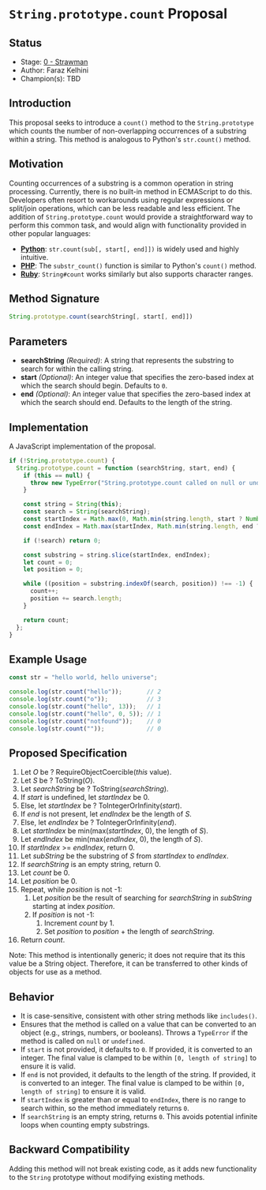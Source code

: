# `String.prototype.count` Proposal

## Status

- Stage: [0 - Strawman](https://tc39.github.io/process-document/)
- Author: Faraz Kelhini
- Champion(s): TBD 

## Introduction

This proposal seeks to introduce a `count()` method to the `String.prototype` which counts the number of non-overlapping occurrences of a substring within a string. This method is analogous to Python's `str.count()` method.

## Motivation

Counting occurrences of a substring is a common operation in string processing. Currently, there is no built-in method in ECMAScript to do this. Developers often resort to workarounds using regular expressions or split/join operations, which can be less readable and less efficient. The addition of `String.prototype.count` would provide a straightforward way to perform this common task, and would align with functionality provided in other popular languages:

- **[Python](https://docs.python.org/3/library/stdtypes.html#str.count)**: `str.count(sub[, start[, end]])` is widely used and highly intuitive.
- **[PHP](https://www.php.net/manual/en/function.substr-count.php)**: The `substr_count()` function is similar to Python's `count()` method. 
- **[Ruby](https://ruby-doc.org/core-1.9.3/String.html#method-i-count)**: `String#count` works similarly but also supports character ranges.

## Method Signature

```javascript
String.prototype.count(searchString[, start[, end]])
```

## Parameters

- **searchString** *(Required)*: A string that represents the substring to search for within the calling string.
- **start** *(Optional)*: An integer value that specifies the zero-based index at which the search should begin. Defaults to `0`.
- **end** *(Optional)*: An integer value that specifies the zero-based index at which the search should end. Defaults to the length of the string.

## Implementation

A JavaScript implementation of the proposal.

```javascript
if (!String.prototype.count) {
  String.prototype.count = function (searchString, start, end) {
    if (this == null) {
      throw new TypeError("String.prototype.count called on null or undefined");
    }

    const string = String(this);
    const search = String(searchString);
    const startIndex = Math.max(0, Math.min(string.length, start ? Number(start) || 0 : 0));
    const endIndex = Math.max(startIndex, Math.min(string.length, end ? Number(end) || string.length : string.length));

    if (!search) return 0; 

    const substring = string.slice(startIndex, endIndex);
    let count = 0;
    let position = 0;

    while ((position = substring.indexOf(search, position)) !== -1) {
      count++;
      position += search.length;
    }

    return count;
  };
}
```

## Example Usage

```javascript
const str = "hello world, hello universe";

console.log(str.count("hello"));       // 2
console.log(str.count("o"));           // 3
console.log(str.count("hello", 13));   // 1
console.log(str.count("hello", 0, 5)); // 1
console.log(str.count("notfound"));    // 0
console.log(str.count(""));            // 0
```

## Proposed Specification

1. Let _O_ be ? RequireObjectCoercible(*this* value).
2. Let _S_ be ? ToString(_O_).
3. Let _searchString_ be ? ToString(_searchString_).
4. If _start_ is undefined, let _startIndex_ be 0.
5. Else, let _startIndex_ be ? ToIntegerOrInfinity(_start_).
6. If _end_ is not present, let _endIndex_ be the length of _S_.
7. Else, let _endIndex_ be ? ToIntegerOrInfinity(_end_).
8. Let _startIndex_ be min(max(_startIndex_, 0), the length of _S_).
9. Let _endIndex_ be min(max(_endIndex_, 0), the length of _S_).
10. If _startIndex_ >= _endIndex_, return 0.
11. Let _subString_ be the substring of _S_ from _startIndex_ to _endIndex_.
12. If _searchString_ is an empty string, return 0.
13. Let _count_ be 0.
14. Let _position_ be 0.
15. Repeat, while _position_ is not -1:
    1. Let _position_ be the result of searching for _searchString_ in _subString_ starting at index _position_.
    2. If _position_ is not -1:
        1. Increment _count_ by 1.
        2. Set _position_ to _position_ + the length of _searchString_.
16. Return _count_.

Note: This method is intentionally generic; it does not require that its this value be a String object.
Therefore, it can be transferred to other kinds of objects for use as a method.

## Behavior

- It is case-sensitive, consistent with other string methods like `includes()`.
- Ensures that the method is called on a value that can be converted to an object (e.g., strings, numbers, or booleans). Throws a `TypeError` if the method is called on `null` or `undefined`.
- If `start` is not provided, it defaults to `0`. If provided, it is converted to an integer. The final value is clamped to be within `[0, length of string]` to ensure it is valid.
- If `end` is not provided, it defaults to the length of the string. If provided, it is converted to an integer. The final value is clamped to be within `[0, length of string]` to ensure it is valid.
- If `startIndex` is greater than or equal to `endIndex`, there is no range to search within, so the method immediately returns `0`.
- If `searchString` is an empty string, returns `0`. This avoids potential infinite loops when counting empty substrings.

## Backward Compatibility

Adding this method will not break existing code, as it adds new functionality to the `String` prototype without modifying existing methods.
